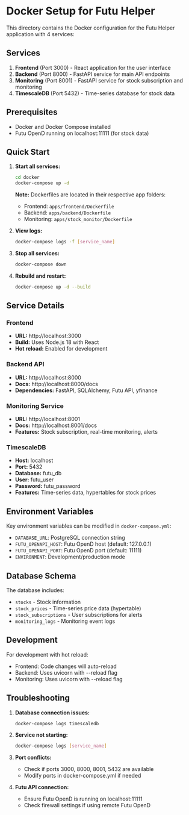 # Docker Setup for Futu Helper

This directory contains the Docker configuration for the Futu Helper application with 4 services:

## Services

1. **Frontend** (Port 3000) - React application for the user interface
2. **Backend** (Port 8000) - FastAPI service for main API endpoints
3. **Monitoring** (Port 8001) - FastAPI service for stock subscription and monitoring
4. **TimescaleDB** (Port 5432) - Time-series database for stock data

## Prerequisites

- Docker and Docker Compose installed
- Futu OpenD running on localhost:11111 (for stock data)

## Quick Start

1. **Start all services:**
   ```bash
   cd docker
   docker-compose up -d
   ```

   **Note:** Dockerfiles are located in their respective app folders:
   - Frontend: `apps/frontend/Dockerfile`
   - Backend: `apps/backend/Dockerfile`
   - Monitoring: `apps/stock_monitor/Dockerfile`

2. **View logs:**
   ```bash
   docker-compose logs -f [service_name]
   ```

3. **Stop all services:**
   ```bash
   docker-compose down
   ```

4. **Rebuild and restart:**
   ```bash
   docker-compose up -d --build
   ```

## Service Details

### Frontend
- **URL:** http://localhost:3000
- **Build:** Uses Node.js 18 with React
- **Hot reload:** Enabled for development

### Backend API
- **URL:** http://localhost:8000
- **Docs:** http://localhost:8000/docs
- **Dependencies:** FastAPI, SQLAlchemy, Futu API, yfinance

### Monitoring Service
- **URL:** http://localhost:8001
- **Docs:** http://localhost:8001/docs
- **Features:** Stock subscription, real-time monitoring, alerts

### TimescaleDB
- **Host:** localhost
- **Port:** 5432
- **Database:** futu_db
- **User:** futu_user
- **Password:** futu_password
- **Features:** Time-series data, hypertables for stock prices

## Environment Variables

Key environment variables can be modified in `docker-compose.yml`:

- `DATABASE_URL`: PostgreSQL connection string
- `FUTU_OPENAPI_HOST`: Futu OpenD host (default: 127.0.0.1)
- `FUTU_OPENAPI_PORT`: Futu OpenD port (default: 11111)
- `ENVIRONMENT`: Development/production mode

## Database Schema

The database includes:
- `stocks` - Stock information
- `stock_prices` - Time-series price data (hypertable)
- `stock_subscriptions` - User subscriptions for alerts
- `monitoring_logs` - Monitoring event logs

## Development

For development with hot reload:
- Frontend: Code changes will auto-reload
- Backend: Uses uvicorn with --reload flag
- Monitoring: Uses uvicorn with --reload flag

## Troubleshooting

1. **Database connection issues:**
   ```bash
   docker-compose logs timescaledb
   ```

2. **Service not starting:**
   ```bash
   docker-compose logs [service_name]
   ```

3. **Port conflicts:**
   - Check if ports 3000, 8000, 8001, 5432 are available
   - Modify ports in docker-compose.yml if needed

4. **Futu API connection:**
   - Ensure Futu OpenD is running on localhost:11111
   - Check firewall settings if using remote Futu OpenD 
